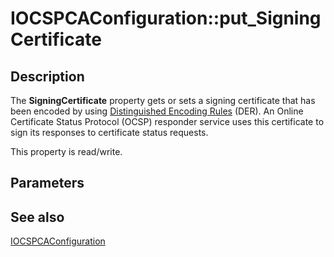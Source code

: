# IOCSPCAConfiguration::put_SigningCertificate

## Description

The **SigningCertificate** property gets or sets a signing certificate that has been encoded by using [Distinguished Encoding Rules](https://learn.microsoft.com/windows/desktop/SecGloss/d-gly) (DER). An Online Certificate Status Protocol (OCSP) responder service uses this certificate to sign its responses to certificate status requests.

This property is read/write.

## Parameters

## See also

[IOCSPCAConfiguration](https://learn.microsoft.com/windows/desktop/api/certadm/nn-certadm-iocspcaconfiguration)